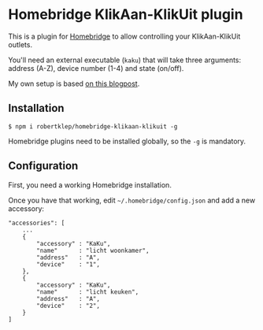 # Homebridge KlikAan-KlikUit plugin

This is a plugin for [Homebridge](https://github.com/nfarina/homebridge) to allow controlling your KlikAan-KlikUit outlets.

You'll need an external executable (`kaku`) that will take three arguments: address (A-Z), device number (1-4) and state (on/off).

My own setup is based [on this blogpost](http://weejewel.tweakblogs.net/blog/8665/lampen-schakelen-met-een-raspberry-pi).

## Installation

```
$ npm i robertklep/homebridge-klikaan-klikuit -g
```

Homebridge plugins need to be installed globally, so the `-g` is mandatory.

## Configuration

First, you need a working Homebridge installation.

Once you have that working, edit `~/.homebridge/config.json` and add a new accessory:

```
"accessories": [
    ...
    {
        "accessory" : "KaKu",
        "name"      : "licht woonkamer",
        "address"   : "A",
        "device"    : "1",
    },
    {
        "accessory" : "KaKu",
        "name"      : "licht keuken",
        "address"   : "A",
        "device"    : "2",
    }
]
```
